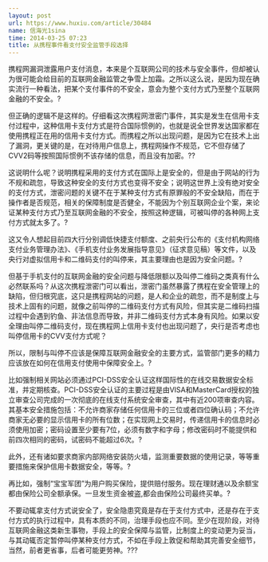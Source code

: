 ```yaml
---
layout: post
url: https://www.huxiu.com/article/30484
name: 信海光1sina
time: 2014-03-25 07:23
title: 从携程事件看支付安全监管手段选择
---
```

携程网漏洞泄露用户支付消息，本来是个互联网公司的技术与安全事件，但却被认为很可能会给目前的互联网金融监管之争雪上加霜。之所以这么说，是因为现在确实流行一种看法，把某个支付事件的不安全，意会为整个支付方式乃至整个互联网金融的不安全。?

但正确的逻辑不是这样的。仔细看这次携程网泄密门事件，其实是发生在信用卡支付过程中，这种信用卡支付方式是符合国际惯例的，也就是说全世界发达国家都在使用携程正在用的信用卡支付方式。而携程之所以出现问题，是因为它在技术上出了漏洞，更关键的是，在对待用户信息上，携程网操作不规范，它不但存储了CVV2码等按照国际惯例不该存储的信息，而且没有加密。??

这说明什么呢？说明携程采用的支付方式在国际上是安全的，但是由于网站的行为不规和疏忽，导致这种安全的支付方式也变得不安全；说明这世界上没有绝对安全的支付方式，泄密问题的关键不在于某种支付方式有原罪般的不安全缺陷，而在于操作者是否规范，相关的保障制度是否健全，不能因为个别互联网企业个案，来论证某种支付方式乃至互联网金融的不安全，按照这种逻辑，可被叫停的各种网上支付方式就太多了。?

这又令人想起目前四大行分别调低快捷支付额度、之前央行公布的《支付机构网络支付业务管理办法》、《手机支付业务发展指导意见》（征求意见稿）等文件，以及央行对虚拟信用卡和二维码支付的叫停来，其主要理由也是因为安全问题。?

但基于手机支付的互联网金融的安全问题与降低限额以及叫停二维码之类真有什么必然联系吗？从这次携程泄密门可以看出，泄密门虽然暴露了携程在安全管理上的缺陷，但归根究底，这只是携程网站的问题，是人和企业的疏忽，而不是制度上与技术上固有的问题，就像之前叫停的二维码支付方式有风险，但其实是二维码扫描过程中会遇到钓鱼、非法信息而导致，并非二维码支付方式本身有风险。如果以安全理由叫停二维码支付，现在携程网上信用卡支付也出现问题了，央行是否考虑也叫停信用卡的CVV支付方式呢？

所以，限制与叫停不应该是保障互联网金融安全的主要方式，监管部门更多的精力应该放在如何在信用支付使用中保障安全上。?

比如强制相关网站必须通过PCI-DSS安全认证这样国际性的在线交易数据安全标准，并定期核查。PCI-DSS安全认证的主要过程是由VISA和MasterCard授权的独立审查公司完成的一次彻底的在线支付系统安全审查，其中有近200项审查内容。其基本安全措施包括：不允许商家存储任何信用卡的三位或者四位确认码；不允许商家无必要的显示信用卡的所有位数；在实现网上交易时，传递信用卡的信息时必须使用加密；密码设置至少要有7位，必须有数字和字母；修改密码时不能提供和前四次相同的密码，试密码不能超过6次。?

此外，还有诸如要求商家内部网络安装防火墙，监测重要数据的使用记录，等等重要措施来保护信用卡数据安全，等等。?

再比如，强制“宝宝军团”为用户购买保险，提供赔付服务。现在理财通以及余额宝都由保险公司全额承保。一旦发生资金被盗,都会由保险公司最终买单。?

不要动辄拿支付方式说安全了，安全隐患究竟是存在于支付方式中，还是存在于支付方式的执行过程中，具有本质的不同，治理手段也应不同。至少在现阶段，对待互联网金融这类新生事物，手段上的安全保障与监管，比制度上的变动更为妥当，与其动辄否定暂停叫停某种支付方式，不如在手段上敦促和帮助其完善安全细节，当然，前者更省事，后者可能更劳神。???

